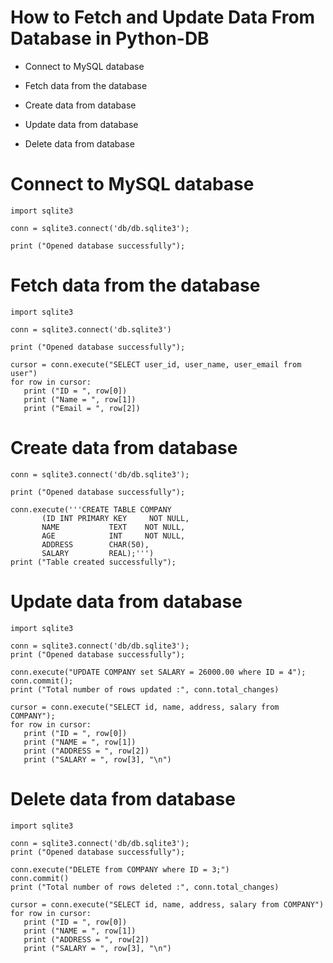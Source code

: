 # How to Fetch and Update Data From Database in  Python-DB

* Connect to MySQL database

* Fetch data from the database

* Create data from database

* Update data from database

* Delete data from database

# Connect to MySQL database
```
import sqlite3

conn = sqlite3.connect('db/db.sqlite3');

print ("Opened database successfully");
```

# Fetch data from the database

```
import sqlite3

conn = sqlite3.connect('db.sqlite3')

print ("Opened database successfully");

cursor = conn.execute("SELECT user_id, user_name, user_email from user")
for row in cursor:
   print ("ID = ", row[0])
   print ("Name = ", row[1])
   print ("Email = ", row[2])
 ```  
   
  # Create data from database
  
  ```
  conn = sqlite3.connect('db/db.sqlite3');

print ("Opened database successfully");

conn.execute('''CREATE TABLE COMPANY
         (ID INT PRIMARY KEY     NOT NULL,
         NAME           TEXT    NOT NULL,
         AGE            INT     NOT NULL,
         ADDRESS        CHAR(50),
         SALARY         REAL);''')
print ("Table created successfully");
```

# Update data from database

```
import sqlite3

conn = sqlite3.connect('db/db.sqlite3');
print ("Opened database successfully");

conn.execute("UPDATE COMPANY set SALARY = 26000.00 where ID = 4");
conn.commit();
print ("Total number of rows updated :", conn.total_changes)

cursor = conn.execute("SELECT id, name, address, salary from COMPANY");
for row in cursor:
   print ("ID = ", row[0])
   print ("NAME = ", row[1])
   print ("ADDRESS = ", row[2])
   print ("SALARY = ", row[3], "\n")
   ```

# Delete data from database

```
import sqlite3

conn = sqlite3.connect('db/db.sqlite3');
print ("Opened database successfully");

conn.execute("DELETE from COMPANY where ID = 3;")
conn.commit()
print ("Total number of rows deleted :", conn.total_changes)

cursor = conn.execute("SELECT id, name, address, salary from COMPANY")
for row in cursor:
   print ("ID = ", row[0])
   print ("NAME = ", row[1])
   print ("ADDRESS = ", row[2])
   print ("SALARY = ", row[3], "\n")
   ```
